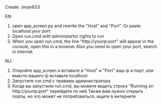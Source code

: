 Create: Jman633

EN:
1. open app_screen.py and rewrite the "Host" and "Port". Or paste localhost:your port
2. Open run.cmd with administartor rights to run
3. When you open run.cmd, the line "http://yourip:port" will appear in the console, open this in a browser
Also you need to open your port, search in internet

RU:
1. Откройте app_screen и вставьте в "Host" и "Port" ваш ip и порт, или вместо вашего ip вставьте localhost
2. Запустите run.cmd с правами администратора
3. Когда вы запустили run.cmd, вы можете видеть строку "Running on http://yourip:port" перейдите по ней
Также вам нужно открыть порты, но это может не потребоваться, ищите в интернете
